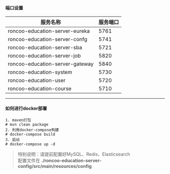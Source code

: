 #### 端口设置
|                服务名称             |     服务端口     | 
| --------------------------------- | --------------- |
| roncoo-education-server-eureka    |  5761           |
| roncoo-education-server-confg     |  5741           |
| roncoo-education-server-sba       |  5721           |
| roncoo-education-server-job       |  5820           |
| roncoo-education-server-gateway   |  5840           |
| roncoo-education-system           |  5730           |
| roncoo-education-user             |  5720           |
| roncoo-education-course           |  5710           |
-------------------------------------------------------

#### 如何进行docker部署
```
1. maven打包
# mvn clean package
2. 利用docker-compose构建
# docker-compose build
3. 启动
# docker-compose up -d
```
> 特别说明：请提前配置好MySQL、Redis、Elasticsearch  
> 配置文件在 **./roncoo-education-server-config/src/main/resources/config**
